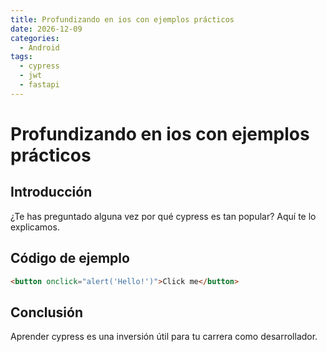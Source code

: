 ```yaml
---
title: Profundizando en ios con ejemplos prácticos
date: 2026-12-09
categories:
  - Android
tags:
  - cypress
  - jwt
  - fastapi
---
```


# Profundizando en ios con ejemplos prácticos

## Introducción

¿Te has preguntado alguna vez por qué cypress es tan popular? Aquí te lo explicamos.

## Código de ejemplo

```html
<button onclick="alert('Hello!')">Click me</button>
```

## Conclusión

Aprender cypress es una inversión útil para tu carrera como desarrollador.